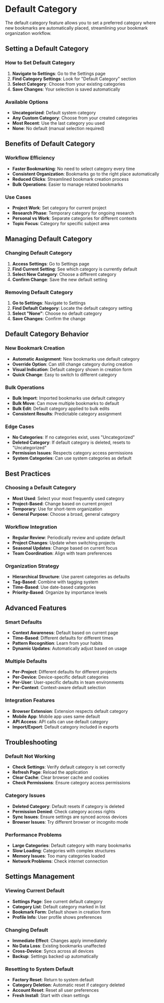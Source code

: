 # Default Category

The default category feature allows you to set a preferred category where new bookmarks are automatically placed, streamlining your bookmark organization workflow.

## Setting a Default Category

### How to Set Default Category
1. **Navigate to Settings**: Go to the Settings page
2. **Find Category Settings**: Look for "Default Category" section
3. **Select Category**: Choose from your existing categories
4. **Save Changes**: Your selection is saved automatically

### Available Options
- **Uncategorized**: Default system category
- **Any Custom Category**: Choose from your created categories
- **Most Recent**: Use the last category you used
- **None**: No default (manual selection required)

## Benefits of Default Category

### Workflow Efficiency
- **Faster Bookmarking**: No need to select category every time
- **Consistent Organization**: Bookmarks go to the right place automatically
- **Reduced Clicks**: Streamlined bookmark creation process
- **Bulk Operations**: Easier to manage related bookmarks

### Use Cases
- **Project Work**: Set category for current project
- **Research Phase**: Temporary category for ongoing research
- **Personal vs Work**: Separate categories for different contexts
- **Topic Focus**: Category for specific subject area

## Managing Default Category

### Changing Default Category
1. **Access Settings**: Go to Settings page
2. **Find Current Setting**: See which category is currently default
3. **Select New Category**: Choose a different category
4. **Confirm Change**: Save the new default setting

### Removing Default Category
1. **Go to Settings**: Navigate to Settings
2. **Find Default Category**: Locate the default category setting
3. **Select "None"**: Choose no default category
4. **Save Changes**: Confirm the change

## Default Category Behavior

### New Bookmark Creation
- **Automatic Assignment**: New bookmarks use default category
- **Override Option**: Can still change category during creation
- **Visual Indication**: Default category shown in creation form
- **Quick Change**: Easy to switch to different category

### Bulk Operations
- **Bulk Import**: Imported bookmarks use default category
- **Bulk Move**: Can move multiple bookmarks to default
- **Bulk Edit**: Default category applied to bulk edits
- **Consistent Results**: Predictable category assignment

### Edge Cases
- **No Categories**: If no categories exist, uses "Uncategorized"
- **Deleted Category**: If default category is deleted, resets to "Uncategorized"
- **Permission Issues**: Respects category access permissions
- **System Categories**: Can use system categories as default

## Best Practices

### Choosing a Default Category
- **Most Used**: Select your most frequently used category
- **Project-Based**: Change based on current project
- **Temporary**: Use for short-term organization
- **General Purpose**: Choose a broad, general category

### Workflow Integration
- **Regular Review**: Periodically review and update default
- **Project Changes**: Update when switching projects
- **Seasonal Updates**: Change based on current focus
- **Team Coordination**: Align with team preferences

### Organization Strategy
- **Hierarchical Structure**: Use parent categories as defaults
- **Tag-Based**: Combine with tagging system
- **Time-Based**: Use date-based categories
- **Priority-Based**: Organize by importance levels

## Advanced Features

### Smart Defaults
- **Context Awareness**: Default based on current page
- **Time-Based**: Different defaults for different times
- **Pattern Recognition**: Learn from your habits
- **Dynamic Updates**: Automatically adjust based on usage

### Multiple Defaults
- **Per-Project**: Different defaults for different projects
- **Per-Device**: Device-specific default categories
- **Per-User**: User-specific defaults in team environments
- **Per-Context**: Context-aware default selection

### Integration Features
- **Browser Extension**: Extension respects default category
- **Mobile App**: Mobile app uses same default
- **API Access**: API calls can use default category
- **Import/Export**: Default category included in exports

## Troubleshooting

### Default Not Working
- **Check Settings**: Verify default category is set correctly
- **Refresh Page**: Reload the application
- **Clear Cache**: Clear browser cache and cookies
- **Check Permissions**: Ensure category access permissions

### Category Issues
- **Deleted Category**: Default resets if category is deleted
- **Permission Denied**: Check category access rights
- **Sync Issues**: Ensure settings are synced across devices
- **Browser Issues**: Try different browser or incognito mode

### Performance Problems
- **Large Categories**: Default category with many bookmarks
- **Slow Loading**: Categories with complex structures
- **Memory Issues**: Too many categories loaded
- **Network Problems**: Check internet connection

## Settings Management

### Viewing Current Default
- **Settings Page**: See current default category
- **Category List**: Default category marked in list
- **Bookmark Form**: Default shown in creation form
- **Profile Info**: User profile shows preferences

### Changing Default
- **Immediate Effect**: Changes apply immediately
- **No Data Loss**: Existing bookmarks unaffected
- **Cross-Device**: Syncs across all devices
- **Backup**: Settings backed up automatically

### Resetting to System Default
- **Factory Reset**: Return to system default
- **Category Deletion**: Automatic reset if category deleted
- **Account Reset**: Reset all user preferences
- **Fresh Install**: Start with clean settings
